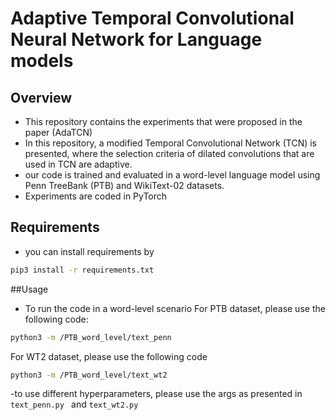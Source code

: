 
# Adaptive Temporal Convolutional Neural Network for Language models

## Overview
- This repository contains the experiments that were proposed in the paper (AdaTCN)
- In this repository, a modified Temporal Convolutional Network (TCN) is presented, where the selection criteria of dilated convolutions that are used in TCN are adaptive.
- our code is trained and evaluated in a word-level language model using Penn TreeBank (PTB) and WikiText-02 datasets.
- Experiments are coded in PyTorch

## Requirements
- you can install requirements by 

```bash
pip3 install -r requirements.txt 
```

##Usage
- To run the code in a word-level scenario
For PTB dataset, please use the following code:
```bash
python3 -m /PTB_word_level/text_penn
```
For WT2 dataset, please use the following code
```bash
python3 -m /PTB_word_level/text_wt2
```

-to use different hyperparameters, please use the args as presented in `text_penn.py ` and `text_wt2.py`
